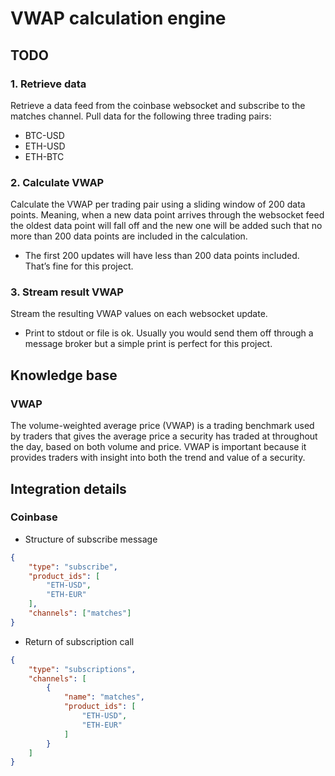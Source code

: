# VWAP calculation engine

## TODO

### 1. Retrieve data

Retrieve a data feed from the coinbase websocket and subscribe to the matches channel. Pull data for
the following three trading pairs:

- BTC-USD
- ETH-USD
- ETH-BTC

### 2. Calculate VWAP

Calculate the VWAP per trading pair using a sliding window of 200 data points. Meaning, when a new
data point arrives through the websocket feed the oldest data point will fall off and the new one will be
added such that no more than 200 data points are included in the calculation.

- The first 200 updates will have less than 200 data points included. That’s fine for this project.

### 3. Stream result VWAP

Stream the resulting VWAP values on each websocket update.

- Print to stdout or file is ok. Usually you would send them off through a message broker but a
simple print is perfect for this project.

## Knowledge base

### VWAP

The volume-weighted average price (VWAP) is a trading benchmark used by traders that gives the average price a security has traded at throughout the day, based on both volume and price. VWAP is important because it provides traders with insight into both the trend and value of a security.

## Integration details

### Coinbase

- Structure of subscribe message

```json
{
    "type": "subscribe",
    "product_ids": [
        "ETH-USD",
        "ETH-EUR"
    ],
    "channels": ["matches"]
}
```

- Return of subscription call

```json
{
    "type": "subscriptions",
    "channels": [
        {
            "name": "matches",
            "product_ids": [
                "ETH-USD",
                "ETH-EUR"
            ]
        }
    ]
}
```
